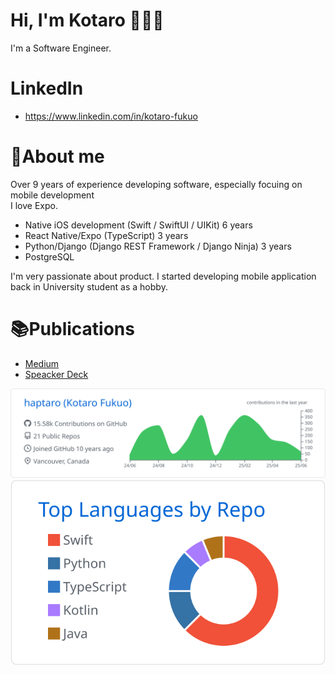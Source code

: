 # Hi, I'm Kotaro 👋👨‍💻
I'm a Software Engineer.<br>

# LinkedIn
- https://www.linkedin.com/in/kotaro-fukuo

# 📝About me
Over 9 years of experience developing software, especially focuing on mobile development<br>
I love Expo.<br>
- Native iOS development (Swift / SwiftUI / UIKit) 6 years
- React Native/Expo (TypeScript) 3 years
- Python/Django (Django REST Framework / Django Ninja) 3 years
- PostgreSQL

I'm very passionate about product.
I started developing mobile application back in University student as a hobby.

# 📚Publications
- [Medium](https://medium.com/@haptaro)
- [Speacker Deck](https://speakerdeck.com/kotaro)

[![](https://raw.githubusercontent.com/haptaro/haptaro/main/profile-summary-card-output/github/0-profile-details.svg)](https://github.com/vn7n24fzkq/github-profile-summary-cards)
[![](https://raw.githubusercontent.com/haptaro/haptaro/main/profile-summary-card-output/github/1-repos-per-language.svg)](https://github.com/vn7n24fzkq/github-profile-summary-cards)

